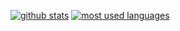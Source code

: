 [![github stats](https://github-readme-stats.vercel.app/api?username=baileyjames&show_icons=true&count_private=true&theme=radical)](https://github.com/baileyjames)
[![most used languages](https://github-readme-stats.vercel.app/api/top-langs/?username=baileyjames&layout=compact&show_icons=true&count_private=false&theme=radical)](https://github.com/BaileyJames)
